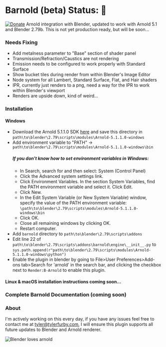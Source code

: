 # Barnold (beta) Status: :yellow_heart: 
[![Donate](https://img.shields.io/badge/Donate-PayPal-green.svg)](tyler@tylerfurby.com)
Arnold integration with Blender, updated to work with Arnold 5.1 and Blender 2.79b. This is not yet production ready, but will be soon...

### Needs Fixing
- Add metalness parameter to "Base" section of shader panel
- Transmission/Refraction/Caustics are not rendering
- Emission needs to be configured to work properly with Standard Surface
- Show bucket tiles during render from within Blender's Image Editor
- Node system for all Lambert, Standard Surface, Flat, and Hair shaders
- IPR, currently just renders to a png, need a way for the IPR to work within Blender's viewport
- Renders are upside down, kind of weird...

### Installation
#### Windows
- Download the Arnold 5.1.1.0 SDK [here](https://www.solidangle.com/arnold/download/product-download/?id=2285) and save this directory in `path\to\blender\2.79\scripts\modules\Arnold-5.1.1.0-windows`
- Add environment variable to "PATH" -> `path\to\blender\2.79\scripts\modules\Arnold-5.1.1.0-windows\bin` 
  ##### If you don't know how to set environment variables in Windows:
  - In Search, search for and then select: System (Control Panel)
  - Click the Advanced system settings link.
  - Click Environment Variables. In the section System Variables, find the PATH environment variable and select it. Click Edit.
  - Click New.
  - In the Edit System Variable (or New System Variable) window, specify the value of the PATH environment variable: `\path\to\blender\2.79\scripts\modules\Arnold-5.1.1.0-windows\bin` 
  - Click OK. 
  - Close all remaining windows by clicking OK.
  - Restart computer.
- Add `barnold` directory to `path\to\blender\2.79\scripts\addons`
- Edit line 22 of `path\to\blender\2.79\scripts\addons\barnold\engine\__init__.py` to `sys.path.append(r"path\to\blender\2.79\scripts\modules\Arnold-5.1.1.0-windows\python")`
- Enable the plugin in blender by going to File>User Preferences>Add-ons tab>Search for 'arnold' in the search bar, and clicking the checkbox next to `Render:B-Arnold` to enable this plugin.

#### Linux & macOS installation instructions coming soon...

### Complete Barnold Documentation (coming soon)

### About
I'm actively working on this every day, if you have any issues feel free to contact me at tyler@tylerfurby.com,
I will ensure this plugin supports all future updates to Blender and Arnold renderer.

![Blender loves arnold](https://cdn.rawgit.com/tyler-furby/Furby-Studios-Website-Files/a449e03a/images/Untitled-1.png)
